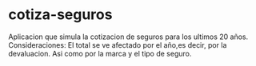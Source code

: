 # cotiza-seguros
Aplicacion que simula la cotizacion de seguros  para los ultimos 20 años.
Consideraciones:
El total se ve afectado por el año,es decir, por la devaluacion. Asi como por la marca y el tipo de seguro.